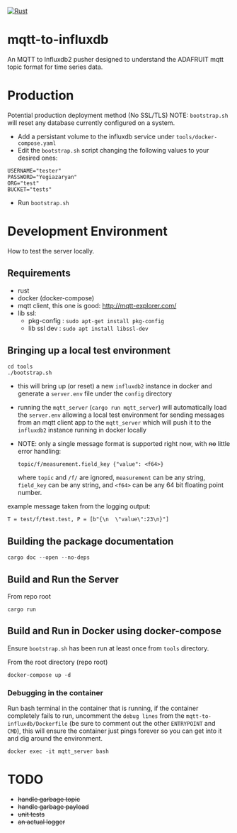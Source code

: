 [![Rust](https://github.com/aramnhammer/mqtt-to-influxdb/actions/workflows/rust.yml/badge.svg?branch=main)](https://github.com/aramnhammer/mqtt-to-influxdb/actions/workflows/rust.yml)

# mqtt-to-influxdb
An MQTT to Influxdb2 pusher designed to understand the ADAFRUIT mqtt topic format for time series data.

# Production
Potential production deployment method (No SSL/TLS)
NOTE: `bootstrap.sh` will reset any database currently configured on a system. 

- Add a persistant volume to the influxdb service under `tools/docker-compose.yaml`
- Edit the `bootstrap.sh` script changing the following values to your desired ones:
```
USERNAME="tester"
PASSWORD="Yegiazaryan"
ORG="test"
BUCKET="tests"
```
- Run `bootstrap.sh`

# Development Environment
How to test the server locally.

## Requirements
- rust
- docker (docker-compose)
- mqtt client, this one is good: http://mqtt-explorer.com/
- lib ssl:
  - pkg-config :  `sudo apt-get install pkg-config`  
  - lib ssl dev : `sudo apt install libssl-dev`

## Bringing up a local test environment
```
cd tools
./bootstrap.sh
```
- this will bring up (or reset) a new `influxdb2` instance in docker and generate a `server.env` file under the `config` directory
  
- running the `mqtt_server` (`cargo run mqtt_server`) will automatically load the `server.env` allowing a local test environment for sending messages from an mqtt client app to the `mqtt_server` which will push it to the `influxdb2` instance running in docker locally


- NOTE: only a single message format is supported right now, with ~~no~~ little error handling:
  ```
  topic/f/measurement.field_key {"value": <f64>}
  ```
  where `topic` and `/f/` are ignored, `measurement` can be any string, `field_key` can be any string, and `<f64>` can be any 64 bit floating point number.

example message taken from the logging output:
```
T = test/f/test.test, P = [b"{\n  \"value\":23\n}"]
```

## Building the package documentation
```
cargo doc --open --no-deps
```

## Build and Run the Server
From repo root
```
cargo run
```

## Build and Run in Docker using docker-compose
Ensure `bootstrap.sh` has been run at least once from `tools` directory.

From the root directory (repo root)
```
docker-compose up -d
```

### Debugging in the container
Run bash terminal in the container that is running, if the container completely fails to run, uncomment the `debug lines` from the `mqtt-to-influxdb/Dockerfile` (be sure to comment out the other `ENTRYPOINT` and `CMD`), this will ensure the container just pings forever so you can get into it and dig around the environment.
```
docker exec -it mqtt_server bash
```

# TODO
- ~~handle garbage topic~~
- ~~handle garbage payload~~
- ~~unit tests~~
- ~~an actual logger~~

